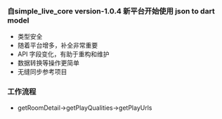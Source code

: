 ﻿### 自simple_live_core version-1.0.4 新平台开始使用 json to dart model
- 类型安全
- 随着平台增多，补全非常重要
- API 字段变化，有助于重构和维护
- 数据转换等操作更简单
- 无缝同步参考项目
### 工作流程
- getRoomDetail->getPlayQualities->getPlayUrls